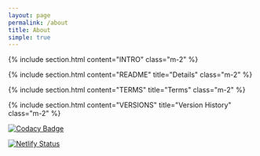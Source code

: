```yaml
---
layout: page
permalink: /about
title: About
simple: true
---
```

{% include section.html content="INTRO" class="m-2" %}

{% include section.html content="README" title="Details" class="m-2" %}

{% include section.html content="TERMS" title="Terms" class="m-2" %}

{% include section.html content="VERSIONS" title="Version History" class="m-2" %}

[![Codacy Badge](https://app.codacy.com/project/badge/Grade/f6bce51f88d44ecd9ebfe115d037f975)](https://www.codacy.com)

[![Netlify Status](https://api.netlify.com/api/v1/badges/396f185c-343a-49a3-88bc-4dedf824e30c/deploy-status)](https://app.netlify.com/sites/scantly/deploys)